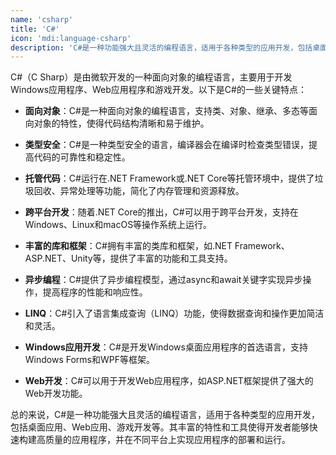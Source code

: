 ```yaml
---
name: 'csharp'
title: 'C#'
icon: 'mdi:language-csharp'
description: 'C#是一种功能强大且灵活的编程语言，适用于各种类型的应用开发，包括桌面应用、Web应用、游戏开发等。其丰富的特性和工具使得开发者能够快速构建高质量的应用程序，并在不同平台上实现应用程序的部署和运行。'
---
```


C#（C Sharp）是由微软开发的一种面向对象的编程语言，主要用于开发Windows应用程序、Web应用程序和游戏开发。以下是C#的一些关键特点：

- **面向对象**：C#是一种面向对象的编程语言，支持类、对象、继承、多态等面向对象的特性，使得代码结构清晰和易于维护。

- **类型安全**：C#是一种类型安全的语言，编译器会在编译时检查类型错误，提高代码的可靠性和稳定性。

- **托管代码**：C#运行在.NET Framework或.NET Core等托管环境中，提供了垃圾回收、异常处理等功能，简化了内存管理和资源释放。

- **跨平台开发**：随着.NET Core的推出，C#可以用于跨平台开发，支持在Windows、Linux和macOS等操作系统上运行。

- **丰富的库和框架**：C#拥有丰富的类库和框架，如.NET Framework、ASP.NET、Unity等，提供了丰富的功能和工具支持。

- **异步编程**：C#提供了异步编程模型，通过async和await关键字实现异步操作，提高程序的性能和响应性。

- **LINQ**：C#引入了语言集成查询（LINQ）功能，使得数据查询和操作更加简洁和灵活。

- **Windows应用开发**：C#是开发Windows桌面应用程序的首选语言，支持Windows Forms和WPF等框架。

- **Web开发**：C#可以用于开发Web应用程序，如ASP.NET框架提供了强大的Web开发功能。

总的来说，C#是一种功能强大且灵活的编程语言，适用于各种类型的应用开发，包括桌面应用、Web应用、游戏开发等。其丰富的特性和工具使得开发者能够快速构建高质量的应用程序，并在不同平台上实现应用程序的部署和运行。